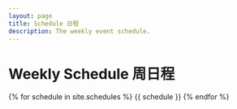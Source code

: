 ```yaml
---
layout: page
title: Schedule 日程
description: The weekly event schedule.
---
```


# Weekly Schedule 周日程

{% for schedule in site.schedules %}
{{ schedule }}
{% endfor %}
